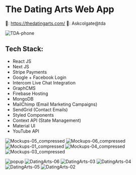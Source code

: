 # The Dating Arts Web App

🔗: https://thedatingarts.com/
🔑: Askcolgate@tda

![TDA-phone](https://user-images.githubusercontent.com/62747193/148559417-b187cb6d-cf74-49b0-9b49-9b141cbf088d.png)

## Tech Stack:
* React JS
* Next JS
* Stripe Payments
* Google + Facebook Login
* Intercom Live Chat Integration
* GraphCMS
* Firebase Hosting
* MongoDB
* MailChimp (Email Marketing Campaigns)
* SendGrid (Contact Emails)
* Styled Components
* Context API (State Management)
* Material UI
* YouTube API


![Mockups-05_compressed](https://user-images.githubusercontent.com/62747193/133923440-0a4f5b26-7030-4aeb-8ad8-facb41294745.jpg)
![Mockups-06_compressed](https://user-images.githubusercontent.com/62747193/133923450-2fab8fbb-90e3-4987-b1a6-07761c1437cf.jpg)
![Mockups-01_compressed](https://user-images.githubusercontent.com/62747193/133923398-1429b51e-04ed-475a-b6d6-7e41785ec265.jpg)
![Mockups-04_compressed](https://user-images.githubusercontent.com/62747193/133923436-75b143d6-25b7-4d9d-b298-b3ff746383de.jpg)
![Mockups-03_compressed](https://user-images.githubusercontent.com/62747193/133923466-0c3673f8-5523-4211-b8cd-6e6096844623.jpg)

![popup](https://user-images.githubusercontent.com/62747193/133856422-5e7605cb-0afd-4005-9a3e-c9a8a97a84f2.png)
![DatingArts-06](https://user-images.githubusercontent.com/62747193/133856426-48858409-a4c1-478a-9c22-8496d7959437.png)
![DatingArts-03](https://user-images.githubusercontent.com/62747193/133856431-c52432a6-d6eb-467d-93cb-9295dd9e34b0.png)
![DatingArts-04](https://user-images.githubusercontent.com/62747193/133856436-d02eecdf-76cd-4506-b8cb-358c30147d79.png)
![DatingArts-05](https://user-images.githubusercontent.com/62747193/133856438-123230f5-71c0-431d-8cdd-7609fcbb0df7.png)
![DatingArts-02](https://user-images.githubusercontent.com/62747193/133856442-b9c68e7c-62a3-4586-b923-f23a0a520f08.png)
